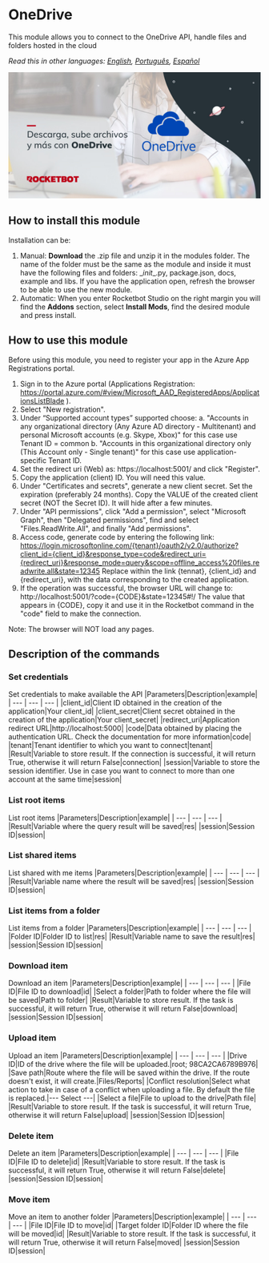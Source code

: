 # OneDrive
  
This module allows you to connect to the OneDrive API, handle files and folders hosted in the cloud

*Read this in other languages: [English](Manual_OneDrive.md), [Português](Manual_OneDrive.pr.md), [Español](Manual_OneDrive.es.md)*
  
![banner](imgs/Banner_OneDrive.png)
## How to install this module
  
Installation can be:
1. Manual: __Download__ the .zip file and unzip it in the modules folder. The name of the folder must be the same as the module and inside it must have the following files and folders: \__init__.py, package.json, docs, example and libs. If you have the application open, refresh the browser to be able to use the new module.
2. Automatic: When you enter Rocketbot Studio on the right margin you will find the **Addons** section, select **Install Mods**, find the desired module and press install.  



## How to use this module

Before using this module, you need to register your app in the Azure App Registrations portal.

1. Sign in to the Azure portal (Applications Registration: https://portal.azure.com/#view/Microsoft_AAD_RegisteredApps/ApplicationsListBlade ).
2. Select "New registration".
3. Under “Supported account types” supported choose:
    a. "Accounts in any organizational directory (Any Azure AD directory - Multitenant) and personal Microsoft accounts (e.g. Skype, Xbox)" for this case use Tenant ID = common
    b. "Accounts in this organizational directory only (This Account only - Single tenant)" for this case use application-specific Tenant ID.
4. Set the redirect uri (Web) as: https://localhost:5001/ and click "Register".
5. Copy the application (client) ID. You will need this value.
6. Under "Certificates and secrets", generate a new client secret. Set the expiration (preferably 24 months). Copy the VALUE of the created client secret (NOT the Secret ID). It will hide after a few minutes.
7. Under "API permissions", click "Add a permission", select "Microsoft Graph", then "Delegated permissions", find and select "Files.ReadWrite.All", and finally "Add permissions".
8. Access code, generate code by entering the following link:
https://login.microsoftonline.com/{tenant}/oauth2/v2.0/authorize?client_id={client_id}&response_type=code&redirect_uri={redirect_uri}&response_mode=query&scope=offline_access%20files.readwrite.all&state=12345
Replace within the link {tennat}, {client_id} and {redirect_uri}, with the data corresponding to the created application.
9. If the operation was successful, the browser URL will change to: http://localhost:5001/?code={CODE}&state=12345#!/
The value that appears in {CODE}, copy it and use it in the Rocketbot command in the "code" field to make the connection.

Note: The browser will NOT load any pages.


## Description of the commands

### Set credentials
  
Set credentials to make available the API
|Parameters|Description|example|
| --- | --- | --- |
|client_id|Client ID obtained in the creation of the application|Your client_id|
|client_secret|Client secret obtained in the creation of the application|Your client_secret|
|redirect_uri|Application redirect URL|http://localhost:5000|
|code|Data obtained by placing the authentication URL. Check the documentation for more information|code|
|tenant|Tenant identifier to which you want to connect|tenant|
|Result|Variable to store result. If the connection is successful, it will return True, otherwise it will return False|connection|
|session|Variable to store the session identifier. Use in case you want to connect to more than one account at the same time|session|

### List root items
  
List root items
|Parameters|Description|example|
| --- | --- | --- |
|Result|Variable where the query result will be saved|res|
|session|Session ID|session|

### List shared items
  
List shared with me items
|Parameters|Description|example|
| --- | --- | --- |
|Result|Variable name where the result will be saved|res|
|session|Session ID|session|

### List items from a folder
  
List items from a folder
|Parameters|Description|example|
| --- | --- | --- |
|Folder ID|Folder ID to list|res|
|Result|Variable name to save the result|res|
|session|Session ID|session|

### Download item
  
Download an item
|Parameters|Description|example|
| --- | --- | --- |
|File ID|File ID to download|id|
|Select a folder|Path to folder where the file will be saved|Path to folder|
|Result|Variable to store result. If the task is successful, it will return True, otherwise it will return False|download|
|session|Session ID|session|

### Upload item
  
Upload an item
|Parameters|Description|example|
| --- | --- | --- |
|Drive ID|ID of the drive where the file will be uploaded.|root; 98CA2CA6789B976|
|Save path|Route where the file will be saved within the drive. If the route doesn't exist, it will create.|Files/Reports|
|Conflict resolution|Select what action to take in case of a conflict when uploading a file. By default the file is replaced.|--- Select ---|
|Select a file|File to upload to the drive|Path file|
|Result|Variable to store result. If the task is successful, it will return True, otherwise it will return False|upload|
|session|Session ID|session|

### Delete item
  
Delete an item
|Parameters|Description|example|
| --- | --- | --- |
|File ID|File ID to delete|id|
|Result|Variable to store result. If the task is successful, it will return True, otherwise it will return False|delete|
|session|Session ID|session|

### Move item
  
Move an item to another folder
|Parameters|Description|example|
| --- | --- | --- |
|File ID|File ID to move|id|
|Target folder ID|Folder ID where the file will be moved|id|
|Result|Variable to store result. If the task is successful, it will return True, otherwise it will return False|moved|
|session|Session ID|session|
